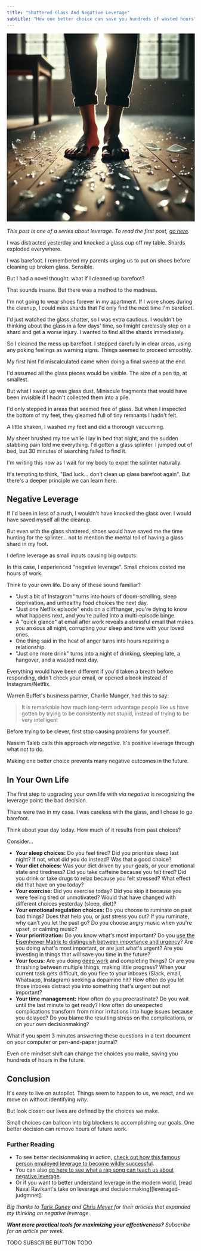 ```yaml
---
title: "Shattered Glass And Negative Leverage"
subtitle: "How one better choice can save you hundreds of wasted hours"
---
```

<!---- 
TAGLINE FOR IG POSTS: 
One tiny choice cost me hours of pain — and it started with a barefoot decision.
This story might change how you think about distraction and procrastination.

👉 Read the full piece [link in bio]
----->

![](./image.png)

_This post is one of a series about leverage. To read the first post, [go here][leveraged-judgment]._

I was distracted yesterday and knocked a glass cup off my table. Shards exploded everywhere.

I was barefoot. I remembered my parents urging us to put on shoes before cleaning up broken glass. Sensible.

But I had a novel thought: what if I cleaned up barefoot?

That sounds insane. But there was a method to the madness. 

I'm not going to wear shoes forever in my apartment. If I wore shoes during the cleanup, I could miss shards that I'd only find the next time I'm barefoot. 

I'd just watched the glass shatter, so I was extra cautious. I wouldn't be thinking about the glass in a few days' time, so I might carelessly step on a shard and get a worse injury. I wanted to find all the shards immediately.

So I cleaned the mess up barefoot. I stepped carefully in clear areas, using any poking feelings as warning signs. Things seemed to proceed smoothly.

My first hint I'd miscalculated came when doing a final sweep at the end.

I'd assumed all the glass pieces would be visible. The size of a pen tip, at smallest.

But what I swept up was glass dust. Miniscule fragments that would have been invisible if I hadn't collected them into a pile.

I'd only stepped in areas that seemed free of glass. But when I inspected the bottom of my feet, they gleamed full of tiny remnants I hadn't felt.

A little shaken, I washed my feet and did a thorough vacuuming.

My sheet brushed my toe while I lay in bed that night, and the sudden stabbing pain told me everything. I'd gotten a glass splinter. I jumped out of bed, but 30 minutes of searching failed to find it.

I'm writing this now as I wait for my body to expel the splinter naturally. 

It's tempting to think, "Bad luck... don't clean up glass barefoot again". But there's a deeper principle we can learn here.

Negative Leverage
-----------------
If I'd been in less of a rush, I wouldn't have knocked the glass over. I would have saved myself all the cleanup.

But even with the glass shattered, shoes would have saved me the time hunting for the splinter... not to mention the mental toll of having a glass shard in my foot.

I define leverage as small inputs causing big outputs.

In this case, I experienced "negative leverage". Small choices costed me hours of work.

Think to your own life. Do any of these sound familiar?

- "Just a bit of Instagram" turns into hours of doom-scrolling, sleep deprivation, and unhealthy food choices the next day.
- "Just one Netflix episode" ends on a cliffhanger, you're dying to know what happens next, and you're pulled into a multi-episode binge.
- A "quick glance" at email after work reveals a stressful email that makes you anxious all night, corrupting your sleep and time with your loved ones.
- One thing said in the heat of anger turns into hours repairing a relationship.
- "Just one more drink" turns into a night of drinking, sleeping late, a hangover, and a wasted next day.

Everything would have been different if you'd taken a breath before responding, didn't check your email, or opened a book instead of Instagram/Netflix.

Warren Buffet's business partner, Charlie Munger, had this to say:

> It is remarkable how much long-term advantage people like us have gotten by trying to be consistently not stupid, instead of trying to be very intelligent

Before trying to be clever, first stop causing problems for yourself.

Nassim Taleb calls this approach _via negativa_. It's positive leverage through what not to do. 

Making one better choice prevents many negative outcomes in the future.

In Your Own Life
----------------
The first step to upgrading your own life with _via negativa_ is recognizing the leverage point: the bad decision.

There were two in my case. I was careless with the glass, and I chose to go barefoot.

Think about your day today. How much of it results from past choices?

Consider...

- **Your sleep choices:** Do you feel tired? Did you prioritize sleep last night? If not, what did you do instead? Was that a good choice?
- **Your diet choices:** Was your diet driven by your goals, or your emotional state and tiredness? Did you take caffeine because you felt tired? Did you drink or take drugs to relax because you felt stressed? What effect did that have on you today?
- **Your exercise:** Did you exercise today? Did you skip it because you were feeling tired or unmotivated? Would that have changed with different choices yesterday (sleep, diet)?
- **Your emotional regulation choices:** Do you choose to ruminate on past bad things? Does that help you, or just stress you out? If you ruminate, why can't you let the past go? Do you choose angry music when you're upset, or calming music?
- **Your prioritization:** Do you know what's most important? Do you [use the Eisenhower Matrix to distinguish between importance and urgency](https://www.geeksforgeeks.org/eisenhower-matrix/)? Are you doing what's most important, or are just what's urgent? Are you investing in things that will save you time in the future?
- **Your focus:** Are you doing [deep work](https://www.amazon.com/Deep-Work-Focused-Success-Distracted/dp/1455586692) and completing things? Or are you thrashing between multiple things, making little progress? When your current task gets difficult, do you flee to your inboxes (Slack, email, Whatsapp, Instagram) seeking a dopamine hit? How often do you let those inboxes distract you into something that's urgent but not important?
- **Your time management:** How often do you procrastinate? Do you wait until the last minute to get ready? How often do unexpected complications transform from minor irritations into huge issues because you delayed? Do you blame the resulting stress on the complications, or on your own decisionmaking?

What if you spent 3 minutes answering these questions in a text document on your computer or pen-and-paper journal? 

Even one mindset shift can change the choices you make, saving you hundreds of hours in the future. 

Conclusion
----------
It's easy to live on autopilot. Things seem to happen to us, we react, and we move on without identifying _why_. 

But look closer: our lives are defined by the choices we make. 

Small choices can balloon into big blockers to accomplishing our goals. One better decision can remove hours of future work.


### Further Reading

- To see better decisionmaking in action, [check out how this famous person employed leverage to become wildly successful](https://mieubrisse.substack.com/p/building-ben-franklin).
- You can also [go here to see what a rap song can teach us about negative leverage](https://mieubrisse.substack.com/p/mr-magics-specious-thesis).
- Or if you want to better understand leverage in the modern world, [read Naval Ravikant's take on leverage and decisionmaking][leveraged-judgmnet].

_Big thanks to [Tarik Guney](https://www.forgingforward.co/p/charlie-mungers-dont-make-big-mistakes) and [Chris Meyer](https://themindcollection.com/via-negativa/) for their articles that expanded my thinking on negative leverage._

_**Want more practical tools for maximizing your effectiveness?** Subscribe for an article per week._

TODO SUBSCRIBE BUTTON TODO





<!--
### The Hellish Marriage Of System 1 And Negative Leverage
My decision to clean up barefoot rested on two assumptions:

1. **I'd be able to see all glass shards.** This relied on an incorrect belief about the way glass shatters. Namely, about how small shards could be.
2. **I'd immediately feel stepping on a shard.** This relied on an incorrect belief about what stepping on a shard would be like. It was supported by the belief about how small shards could be.

To my credit, these weren't completely insane. 

I can't ever remember thinking, "That's such a _tiny_ glass shard!" and I'd never had a glass splinter or micro-shards in my foot.

I made a rough judgment based off experience. 

In the words of Daniel Kahneman's [Thinking Fast & Slow](TODO), my [System 1](TODO) was in control. 

System 1 is the "fast" thinking. It's where cognitive biases live, and it's wrong a lot.

[System 2](TODO) is precise thinking, but it's slow and  needs to be intentionally activated.

If I'd paused to engage my System 2, I would have realized that I was sabotating 



. I could have Googled or asked ChatGPT about minimum shard size. I would have realized that my logic was flawed.

### Technology Is Leverage
My choice to go barefoot was anti-leverage. Making the small choice to wear shoes. 


### 


TODO Shane Parrish's "consequential vs inconsequential"
-->




<!---------------------- ONLY LINKS BELOW HERE ------------------------->
[leveraged-judgment]: https://mieubrisse.substack.com/p/leveraged-judgment
